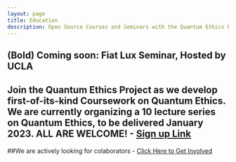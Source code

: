 ```yaml
---
layout: page
title: Education
description: Open Source Courses and Seminars with the Quantum Ethics Project
---
```


## (Bold) Coming soon: Fiat Lux Seminar, Hosted by UCLA

<!-- <img src="static\img\fiatLux.jpg" alt="Fiat Lux Seminar" class="flex flex-col justify-center items-center"/> -->

<!--  <div class="w-full max-w-2xl grid grid-cols-1 lg:grid-cols-2 gap-4 my-8 px-4 lg:mx-0"> -->


## Join the Quantum Ethics Project as we develop first-of-its-kind Coursework on Quantum Ethics. We are currently organizing a 10 lecture series on Quantum Ethics, to be delivered January 2023. ALL ARE WELCOME! - [Sign up Link]([default.com](https://www.uei.ucla.edu/academic-programs/fiat-lux/))

##We are actively looking for colaborators - [Click Here to Get Involved](default.com)

  
<!-- - [paper 1](default.com) -->
<!-- - [paper 2](default.com) -->
<!-- - [paper 3](default.com) -->
